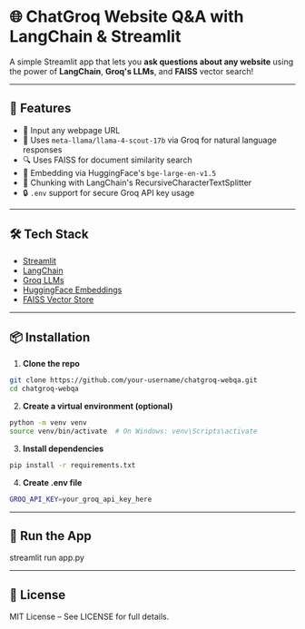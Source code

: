 # 🌐 ChatGroq Website Q&A with LangChain & Streamlit

A simple Streamlit app that lets you **ask questions about any website** using the power of **LangChain**, **Groq's LLMs**, and **FAISS** vector search!

---

## 🚀 Features

- 🔗 Input any webpage URL
- 🤖 Uses `meta-llama/llama-4-scout-17b` via Groq for natural language responses
- 🔍 Uses FAISS for document similarity search
- 🧠 Embedding via HuggingFace's `bge-large-en-v1.5`
- 🧱 Chunking with LangChain's RecursiveCharacterTextSplitter
- 🔒 `.env` support for secure Groq API key usage

---

## 🛠️ Tech Stack

- [Streamlit](https://streamlit.io/)
- [LangChain](https://www.langchain.com/)
- [Groq LLMs](https://console.groq.com/)
- [HuggingFace Embeddings](https://huggingface.co/BAAI/bge-large-en-v1.5)
- [FAISS Vector Store](https://github.com/facebookresearch/faiss)

---

## 📦 Installation

1. **Clone the repo**

```bash
git clone https://github.com/your-username/chatgroq-webqa.git
cd chatgroq-webqa
```

2. **Create a virtual environment (optional)**

``` bash
python -m venv venv
source venv/bin/activate  # On Windows: venv\Scripts\activate

```

3. **Install dependencies**
```bash
pip install -r requirements.txt
```

4. **Create .env file**
```bash
GROQ_API_KEY=your_groq_api_key_here
```

--- 

## 🧪 Run the App
streamlit run app.py

---

## 📜 License
MIT License – See LICENSE for full details.